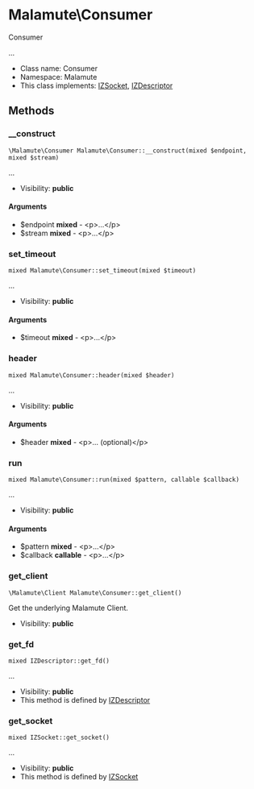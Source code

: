 Malamute\Consumer
===============

Consumer

...


* Class name: Consumer
* Namespace: Malamute
* This class implements: [IZSocket](IZSocket.md), [IZDescriptor](IZDescriptor.md)






Methods
-------


### __construct

    \Malamute\Consumer Malamute\Consumer::__construct(mixed $endpoint, mixed $stream)



...

* Visibility: **public**


#### Arguments
* $endpoint **mixed** - &lt;p&gt;...&lt;/p&gt;
* $stream **mixed** - &lt;p&gt;...&lt;/p&gt;



### set_timeout

    mixed Malamute\Consumer::set_timeout(mixed $timeout)



...

* Visibility: **public**


#### Arguments
* $timeout **mixed** - &lt;p&gt;...&lt;/p&gt;



### header

    mixed Malamute\Consumer::header(mixed $header)



...

* Visibility: **public**


#### Arguments
* $header **mixed** - &lt;p&gt;... (optional)&lt;/p&gt;



### run

    mixed Malamute\Consumer::run(mixed $pattern, callable $callback)



...

* Visibility: **public**


#### Arguments
* $pattern **mixed** - &lt;p&gt;...&lt;/p&gt;
* $callback **callable** - &lt;p&gt;...&lt;/p&gt;



### get_client

    \Malamute\Client Malamute\Consumer::get_client()

Get the underlying Malamute Client.



* Visibility: **public**




### get_fd

    mixed IZDescriptor::get_fd()



...

* Visibility: **public**
* This method is defined by [IZDescriptor](IZDescriptor.md)




### get_socket

    mixed IZSocket::get_socket()



...

* Visibility: **public**
* This method is defined by [IZSocket](IZSocket.md)



